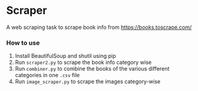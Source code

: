 # Scraper

A web scraping task to scrape book info from https://books.toscrape.com/  
  
### How to use
1. Install BeautifulSoup and shutil using pip  
2. Run ```scraper2.py``` to scrape the book info category wise  
3. Run ```combiner.py``` to combine the books of the various different categories in one ```.csv``` file
4. Run ```image_scraper.py``` to scrape the images category-wise
